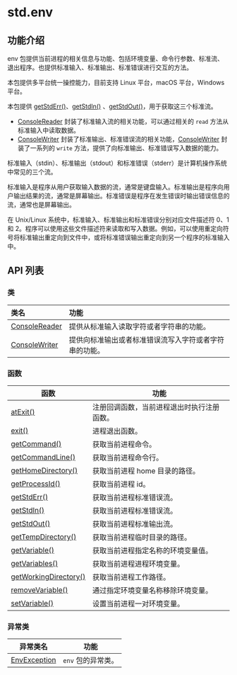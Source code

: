 # std.env

## 功能介绍

env 包提供当前进程的相关信息与功能、包括环境变量、命令行参数、标准流、退出程序。也提供标准输入、标准输出、标准错误进行交互的方法。

本包提供多平台统一操控能力，目前支持 Linux 平台，macOS 平台，Windows 平台。

本包提供 [getStdErr()](./env_package_api/env_package_funcs.md#func-getStdErr)、[getStdIn()](./env_package_api/env_package_funcs.md#func-getStdIn) 、[getStdOut()](./env_package_api/env_package_funcs.md#func-getStdOut)，用于获取这三个标准流。

- [ConsoleReader](./env_package_api/env_package_classes.md#class-consolereader) 封装了标准输入流的相关功能，可以通过相关的 `read` 方法从标准输入中读取数据。
- [ConsoleWriter](./env_package_api/env_package_classes.md#class-consolewriter) 封装了标准输出、标准错误流的相关功能，[ConsoleWriter](./env_package_api/env_package_classes.md#class-consolewriter) 封装了一系列的 `write` 方法，提供了向标准输出、标准错误写入数据的能力。

标准输入（stdin）、标准输出（stdout）和标准错误（stderr）是计算机操作系统中常见的三个流。

标准输入是程序从用户获取输入数据的流，通常是键盘输入。标准输出是程序向用户输出结果的流，通常是屏幕输出。标准错误是程序在发生错误时输出错误信息的流，通常也是屏幕输出。

在 Unix/Linux 系统中，标准输入、标准输出和标准错误分别对应文件描述符 0、1 和 2。程序可以使用这些文件描述符来读取和写入数据。例如，可以使用重定向符号将标准输出重定向到文件中，或将标准错误输出重定向到另一个程序的标准输入中。

## API 列表

### 类

| 类名 | 功能 |
| :------------ | :------------ |
| [ConsoleReader](./env_package_api/env_package_classes.md#class-consolereader) |  提供从标准输入读取字符或者字符串的功能。 |
| [ConsoleWriter](./env_package_api/env_package_classes.md#class-consolewriter)  |  提供向标准输出或者标准错误流写入字符或者字符串的功能。 |

### 函数

|  函数 | 功能  |
| ------------ | ------------ |
| [atExit()](./env_package_api/env_package_funcs.md#func-atexit---unit) | 注册回调函数，当前进程退出时执行注册函数。 |
| [exit()](./env_package_api/env_package_funcs.md#func-exitint64) | 进程退出函数。 |
| [getCommand()](./env_package_api/env_package_funcs.md#func-getCommand) | 获取当前进程命令。 |
| [getCommandLine()](./env_package_api/env_package_funcs.md#func-getCommandLine) | 获取当前进程命令行。 |
| [getHomeDirectory()](./env_package_api/env_package_funcs.md#func-getHomeDirectory) | 获取当前进程 home 目录的路径。 |
| [getProcessId()](./env_package_api/env_package_funcs.md#func-getProcessId) | 获取当前进程 id。 |
| [getStdErr()](./env_package_api/env_package_funcs.md#func-getStdErr) | 获取当前进程标准错误流。 |
| [getStdIn()](./env_package_api/env_package_funcs.md#func-getStdIn) | 获取当前进程标准错误流。 |
| [getStdOut()](./env_package_api/env_package_funcs.md#func-getStdOut) | 获取当前进程标准输出流。 |
| [getTempDirectory()](./env_package_api/env_package_funcs.md#func-getTempDirectory) | 获取当前进程临时目录的路径。 |
| [getVariable()](./env_package_api/env_package_funcs.md#func-getvariablestring) | 获取当前进程指定名称的环境变量值。 |
| [getVariables()](./env_package_api/env_package_funcs.md#func-getvariables) | 获取当前进程进程环境变量。 |
| [getWorkingDirectory()](./env_package_api/env_package_funcs.md#func-getWorkingDirectory) | 获取当前进程工作路径。 |
| [removeVariable()](./env_package_api/env_package_funcs.md#func-removevariablestring) | 通过指定环境变量名称移除环境变量。 |
| [setVariable()](./env_package_api/env_package_funcs.md#func-setvariablestring-string) | 设置当前进程一对环境变量。 |

### 异常类

| 异常类名 | 功能 |
| --------------------------- | ------------------------ |
| [EnvException](./env_package_api/env_package_exceptions.md#class-envexception) | `env` 包的异常类。 |
